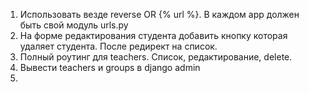 1. Использовать везде reverse OR {% url %}. В каждом app должен быть свой модуль urls.py
2. На форме редактирования студента добавить кнопку которая удаляет студента. После редирект на список.
3. Полный роутинг для teachers. Список, редактирование, delete.
4. Вывести teachers и groups в django admin
5. 